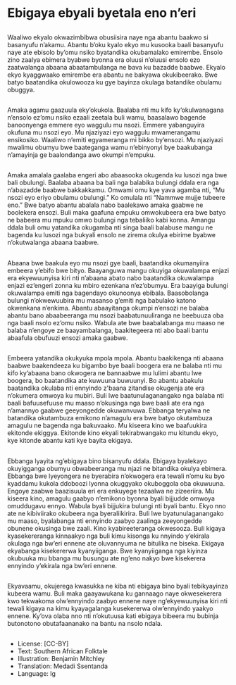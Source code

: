 # Ebigaya ebyali byetala eno n’eri

##
Waaliwo ekyalo okwazimbibwa obusiisira naye nga abantu baakwo
si basanyufu n’akamu. Abantu b’oku kyalo ekyo mu kusooka baali
basanyufu naye ate ebisolo by’omu nsiko byatandika okubamalako
emirembe. Ensolo zino zaalya ebimera byabwe byonna era oluusi
n’oluusi ensolo ezo zaatwalanga abaana abaatambulanga ne bava
ku bazadde baabwe. Ekyalo ekyo kyaggwaako emirembe era
abantu ne bakyawa okukibeerako. Bwe batyo baatandika
okulowooza ku gye bayinza okulaga batandike obulamu obuggya.

##

##
Amaka agamu gaazuula eky’okukola. Baalaba nti mu kifo
ky’okulwanagana n’ensolo ez’omu nsiko ezaali zeetala buli wamu,
baasalawo bagende banoonyenga emmere eyo waggulu mu nsozi.
Emmere yabanguyira okufuna mu nsozi eyo. Mu njaziyazi eyo
waggulu mwamerangamu ensikosiko. Waaliwo n’emiti
egyameranga mi bikko by’ensozi. Mu njaziyazi mwalimu obumyu
bwe baateganga wamu n’ebinyonyi bye baakubanga n’amayinja
ge baalondanga awo okumpi n’empuku.

##

##
Amaka amalala gaalaba engeri abo abaasooka okugenda ku lusozi
nga bwe bali obulungi. Baalaba abaana ba bali nga balabika
bulungi ddala era nga n’abazadde baabwe bakkakkamu. Omwami
omu kye yava agamba nti, “Mu nsozi eyo eriyo obulamu obulungi.”
Ko omulala nti “Nammwe mujje tubeere eno.” Bwe batyo abantu
abalala nabo baalekawo amaka gaabwe ne boolekera ensozi. Buli
maka gaafuna empuku omwokubeera era bwe batyo ne babeera
mu mpuku omwo bulungi nga tebaliiko kabi konna. Amangu ddala
buli omu yatandika okugamba nti singa baali balabuse mangu ne
bagenda ku lusozi nga bukyali ensolo ne zirema okulya ebirime
byabwe n’okutwalanga abaana baabwe.

##

##
Abaana bwe baakula eyo mu nsozi gye baali, baatandika
okumanyiira embeera y’ebifo bwe bityo. Baayanguwa mangu
okuyiga okuwalampa enjazi era ekyewuunyisa kiri nti n’abaana
abato nabo baatandika okuwalampa enjazi ez’engeri zonna ku
mbiro ezenkana n’ez’obumyu. Era baayiga bulungi okuwalampa
emiti nga bagendayo okunoonya ebibala. Baasobolanga bulungi
n’okwewuubira mu masanso g’emiti nga babulako katono
okwenkana n’enkima. Abantu abaayitanga okumpi n’ensozi ne
balaba abantu bano abaabeeranga mu nsozi baabatunuuliranga
ne beebuuza oba nga baali nsolo ez’omu nsiko. Wabula ate bwe
baabalabanga mu maaso ne balaba n’engoye ze baayambalanga,
baakitegeera nti abo baali bantu abaafula obufuuzi ensozi amaka
gaabwe.

##

##
Embeera yatandika okukyuka mpola mpola. Abantu baakikenga nti
abaana baabwe baakendeeza ku bigambo bye baali boogera era
ne balaba nti mu kifo ky’abaana bano okwogera ne bannaabwe mu
lulimi abantu lwe boogera, bo baatandika ate kuwuuna buwuunyi.
Bo abantu abakulu baatandika okulaba nti ennyindo z'baana
zitandise okugenja ate era n’okumera omwoya ku mubiri. Buli lwe
baatunulaganangako nga balaba nti baali bafuusefuuse mu maaso
n’okusinga nga bwe baali ate era nga n’amannyo gaabwe
geeyongedde okuwanvuwa. Ebbanga teryalwa ne batandika
okutambuza emikono n’amagulu era bwe batyo okutambuza
amagulu ne bagenda nga bakuvaako. Mu kiseera kino we
baafuukira ekitonde ekiggya. Ekitonde kino ekyali tekirabwangako
mu kitundu ekyo, kye kitonde abantu kati kye bayita ekigaya.

##

##
Ebbanga lyayita ng’ebigaya bino bisanyufu ddala. Ebigaya
byalekayo okuyigganga obumyu obwabeeranga mu njazi ne
bitandika okulya ebimera. Ebbanga bwe lyeyongera ne byerabira
n’okwogera era tewali n’omu ku byo kyaddamu kukola ddoboozi
lyonna okuggyako okuboggola oba okuwuuna. Engoye zaabwe
baazisuula eri era enkuyege tezaalwa ne zizeeriira. Mu kiseera
kino, amagulu gaabyo n’emikono byonna byali bijjudde omwoya
omuddugavu ennyo.
Wabula byali bijjukira bulungi nti byali bantu. Ekyo nno ate ne
kibiviirako okubeera nga byeraliikirira. Buli lwe
byatunulaganangako mu maaso, byalabanga nti ennyindo zaabyo
zaalinga zeeyongedde obunene okusinga bwe zaali. Kino
kyabireeteranga okwesooza. Buli kigaya kyasekereranga
kinnaakyo nga buli kimu kisonga ku nnyindo y’ekirala okulaga nga
bw’eri ennene ate oluvannyuma ne bitulika ne biseka. Ekigaya
ekyabanga kisekererwa kyanyiiganga. Bwe kyanyiiganga nga
kiyinza okubuuka mu bbanga mu busungu ate ng’eno nakyo bwe
kisekerera ennyindo y’ekirala nga bw’eri ennene.

##

##
Ekyavaamu, okujerega kwasukka ne kiba nti ebigaya bino byali
tebikyayinza kubeera wamu. Buli maka gaayawukana ku gannaago
naye okwesekerera kwo tekwakoma olw’ennyindo zaabyo ennene
naye ng’ekyewuunyisa kiri nti tewali kigaya na kimu kyayagalanga
kusekererwa olw’ennyindo yaakyo ennene. Ky’ova olaba nno nti
n’okutuusa kati ebigaya bibeera mu bubinja butonotono
obutafaananako na bantu na nsolo ndala.

##
* License: [CC-BY]
* Text: Southern African Folktale
* Illustration: Benjamin Mitchley
* Translation: Medadi Ssentanda
* Language: lg
